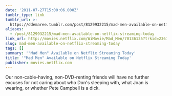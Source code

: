 ```yaml
---
date: '2011-07-27T15:00:06.000Z'
tumblr_type: link
tumblr_url: >-
  https://ddemaree.tumblr.com/post/8129932215/mad-men-available-on-netflix-streaming-today
aliases:
  - /post/8129932215/mad-men-available-on-netflix-streaming-today
link_url: http://movies.netflix.com/WiMovie/Mad_Men/70136135?trkid=2361637
slug: mad-men-available-on-netflix-streaming-today
tags: []
summary: '"Mad Men" Available on Netflix Streaming Today'
title: '"Mad Men" Available on Netflix Streaming Today'
publisher: movies.netflix.com
---
```


Our non-cable-having, non-DVD-renting friends will have no further excuses for not caring about who Don's sleeping with, what Joan is wearing, or whether Pete Campbell is a dick.